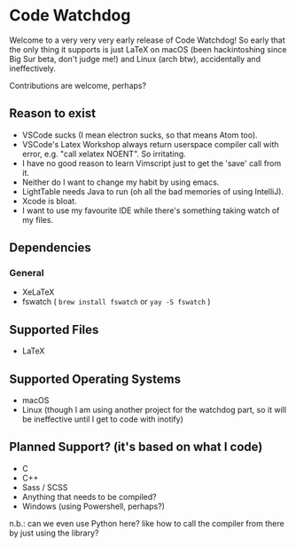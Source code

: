 # Code Watchdog

Welcome to a very very very early release of Code Watchdog! So early that the only thing it supports is just LaTeX on macOS (been hackintoshing since Big Sur beta, don't judge me!) and Linux (arch btw), accidentally and ineffectively.

Contributions are welcome, perhaps?

## Reason to exist
- VSCode sucks (I mean electron sucks, so that means Atom too).
- VSCode's Latex Workshop always return userspace compiler call with error, e.g. "call xelatex NOENT". So irritating.
- I have no good reason to learn Vimscript just to get the 'save' call from it.
- Neither do I want to change my habit by using emacs.
- LightTable needs Java to run (oh all the bad memories of using IntelliJ).
- Xcode is bloat.
- I want to use my favourite IDE while there's something taking watch of my files.

## Dependencies
### General
- XeLaTeX
- fswatch ( `brew install fswatch` or `yay -S fswatch` )

## Supported Files
- LaTeX

## Supported Operating Systems
- macOS
- Linux (though I am using another project for the watchdog part, so it will be ineffective until I get to code with inotify)

## Planned Support? (it's based on what I code)
- C
- C++
- Sass / SCSS
- Anything that needs to be compiled?
- Windows (using Powershell, perhaps?)

n.b.: can we even use Python here? like how to call the compiler from there by just using the library?
